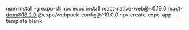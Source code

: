 npm install -g expo-cli
npx expo install react-native-web@~0.19.6 react-dom@18.2.0 @expo/webpack-config@^19.0.0
npx create-expo-app --template blank